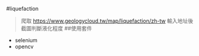 #liquefaction
>爬取 https://www.geologycloud.tw/map/liquefaction/zh-tw
> 輸入地址後截圖判斷液化程度
##使用套件
+ selenium
+ opencv
